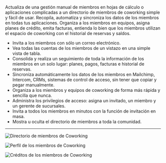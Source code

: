 Actualiza de una gestión manual de miembros en hojas de cálculo o aplicaciones complicadas a un directorio de miembros de coworking simple y fácil de usar. Recopila, automatiza y sincroniza los datos de los miembros en todas tus aplicaciones. Organiza a los miembros en equipos, asigna planes de crédito, emita facturas, entienda lo bien que los miembros utilizan el espacio de coworking con el historial de reservas y saldos.

- Invita a los miembros con sólo un correo electrónico. 
- Vea todas las cuentas de los miembros de un vistazo en una simple vista de tabla.
- Consolida y realiza un seguimiento de toda la información de los miembros en un solo lugar: planes, pagos, facturas e historial de reservas.
- Sincroniza automáticamente los datos de los miembros en Mailchimp, Intercom, CRMs, sistemas de control de acceso, sin tener que copiar y pegar manualmente.
- Organiza a los miembros y equipos de coworking de forma más rápida y sencilla que nunca.
- Administra los privilegios de acceso: asigna un invitado, un miembro y un gerente de sucursales.
- Invita a todos los miembros en minutos con la función de invitación en masa.
- Mostra u oculta el directorio de miembros a toda la comunidad.

---

![Directorio de miembros de Coworking](https://s3.ap-northeast-2.amazonaws.com/marketing.feature.andcards.com/directory-members.jpg)


![Perfil de los miembros de Coworking](https://s3.ap-northeast-2.amazonaws.com/marketing.feature.andcards.com/directory-profile.jpg)


![Créditos de los miembros de Coworking](https://s3.ap-northeast-2.amazonaws.com/marketing.feature.andcards.com/directory-credits.jpg)
